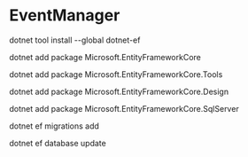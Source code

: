 # EventManager

dotnet tool install --global dotnet-ef 


dotnet add package Microsoft.EntityFrameworkCore 


dotnet add package Microsoft.EntityFrameworkCore.Tools 


dotnet add package Microsoft.EntityFrameworkCore.Design 


dotnet add package Microsoft.EntityFrameworkCore.SqlServer 


dotnet ef migrations add  


dotnet ef database update 
